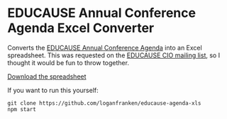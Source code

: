# EDUCAUSE Annual Conference Agenda Excel Converter

Converts the [EDUCAUSE Annual Conference Agenda](https://events.educause.edu/annual-conference/agenda) into an Excel spreadsheet.
This was requested on the [EDUCAUSE CIO mailing list](http://listserv.educause.edu/scripts/wa.exe?A2=ind1609&L=CIO&P=175569),
so I thought it would be fun to throw together.

[Download the spreadsheet](https://github.com/loganfranken/educause-agenda-xls/blob/master/educause_sessions.xlsx?raw=true)

If you want to run this yourself:

```
git clone https://github.com/loganfranken/educause-agenda-xls
npm start
```
